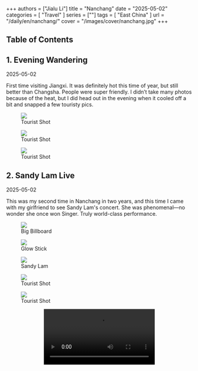 +++
authors = ["Jialu Li"]
title = "Nanchang"
date = "2025-05-02"
categories = [
    "Travel"
]
series = [""]
tags = [
    "East China"
]
url = "/daily/en/nanchang/"
cover = "/images/cover/nanchang.jpg"
+++
<!DOCTYPE html>
<html lang="en">
<head>
    <meta charset="UTF-8">
    <meta name="viewport" content="width=device-width, initial-scale=1.0">
    <link rel="stylesheet" href="/assets/css/styles.css">
    <script src="/assets/js/toc.js"></script>    
</head>
<body>
    <article>
        <nav>
            <h2>Table of Contents</h2>
            <ul id="toc">
                <!-- Table of contents will be dynamically generated here -->
            </ul>
        </nav>
        <section>
            <h2>1. Evening Wandering</h2>
            <p>2025-05-02 <i class="fas fa-sun"></i></p>
            <p>
                First time visiting Jiangxi. It was definitely hot this time of year, but still better than Changsha. People were super friendly. I didn’t take many photos because of the heat, but I did head out in the evening when it cooled off a bit and snapped a few touristy pics.
            </p>
            <div class="container">
                <div class="image">
                    <figure>
                        <a data-fancybox="gallery" href="https://cdn.heirenlop.com/daily-record/nanchang1.jpg">
                            <img src="https://cdn.heirenlop.com/daily-record/nanchang1.jpg" loading="lazy">
                        </a>
                        <figcaption>Tourist Shot</figcaption>
                    </figure>
                </div>
            </div>
        </section>
        <section>
            <div class="container">
                <div class="image">
                    <figure>
                        <a data-fancybox="gallery" href="https://cdn.heirenlop.com/daily-record/nanchang3.jpg">
                            <img src="https://cdn.heirenlop.com/daily-record/nanchang3.jpg" loading="lazy">
                        </a>
                        <figcaption>Tourist Shot</figcaption>
                    </figure>
                </div>
                <div class="image">
                    <figure>
                        <a data-fancybox="gallery" href="https://cdn.heirenlop.com/daily-record/nanchang2.jpg">
                            <img src="https://cdn.heirenlop.com/daily-record/nanchang2.jpg" loading="lazy">
                        </a>
                        <figcaption>Tourist Shot</figcaption>
                    </figure>
                </div>
            </div>
        </section>
        <section>
            <h2>2. Sandy Lam Live</h2>
            <p>2025-05-02 <i class="fas fa-sun"></i></p>
            <p>
                This was my second time in Nanchang in two years, and this time I came with my girlfriend to see Sandy Lam's concert. She was phenomenal—no wonder she once won Singer. Truly world-class performance.
            </p>
            <div class="container">
                <div class="image">
                    <figure>
                        <a data-fancybox="gallery" href="https://cdn.heirenlop.com/daily-record/nanchang4.png">
                            <img src="https://cdn.heirenlop.com/daily-record/nanchang4.png" loading="lazy">
                        </a>
                        <figcaption>Big Billboard</figcaption>
                    </figure>
                </div>
            </div>
            <div class="container">
                <div class="image">
                    <figure>
                        <a data-fancybox="gallery" href="https://cdn.heirenlop.com/daily-record/nanchang5.png">
                            <img src="https://cdn.heirenlop.com/daily-record/nanchang5.png" loading="lazy">
                        </a>
                        <figcaption>Glow Stick</figcaption>
                    </figure>
                </div>
                <div class="image">
                    <figure>
                        <a data-fancybox="gallery" href="https://cdn.heirenlop.com/daily-record/nanchang6.png">
                            <img src="https://cdn.heirenlop.com/daily-record/nanchang6.png" loading="lazy">
                        </a>
                        <figcaption>Sandy Lam</figcaption>
                    </figure>
                </div>
            </div>
            <div class="container">
                <div class="image">
                    <figure>
                        <a data-fancybox="gallery" href="https://cdn.heirenlop.com/daily-record/nanchang7.png">
                            <img src="https://cdn.heirenlop.com/daily-record/nanchang7.png" loading="lazy">
                        </a>
                        <figcaption>Tourist Shot</figcaption>
                    </figure>
                </div>
            </div>
            <div class="container">
                <div class="image">
                    <figure>
                        <a data-fancybox="gallery" href="https://cdn.heirenlop.com/daily-record/nanchang8.png">
                            <img src="https://cdn.heirenlop.com/daily-record/nanchang8.png" loading="lazy">
                        </a>
                        <figcaption>Tourist Shot</figcaption>
                    </figure>
                </div>
            </div>
            <div class="container" style="display: flex; justify-content: center;">
                <video controls style="max-width:100%; height:auto;">
                    <source src="https://cdn-v.heirenlop.com/nanchang1.mp4" type="video/mp4">
                    Your browser does not support the video tag.
                </video>
            </div>
        </section>
    </article>
</body>
</html>
